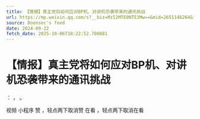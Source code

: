 ```yaml
---
title: 【情报】真主党将如何应对BP机、对讲机恐袭带来的通讯挑战
url: https://mp.weixin.qq.com/s?__biz=MzI2MTE0NTE3Mw==&mid=2651146264&idx=1&sn=1d53bbae5483b2f91387dd0ab34c5657
source: Doonsec's feed
date: 2024-09-22
fetch_date: 2025-10-06T18:22:52.700881
---
```


# 【情报】真主党将如何应对BP机、对讲机恐袭带来的通讯挑战

：
，
。

视频
小程序
赞
，轻点两下取消赞
在看
，轻点两下取消在看
